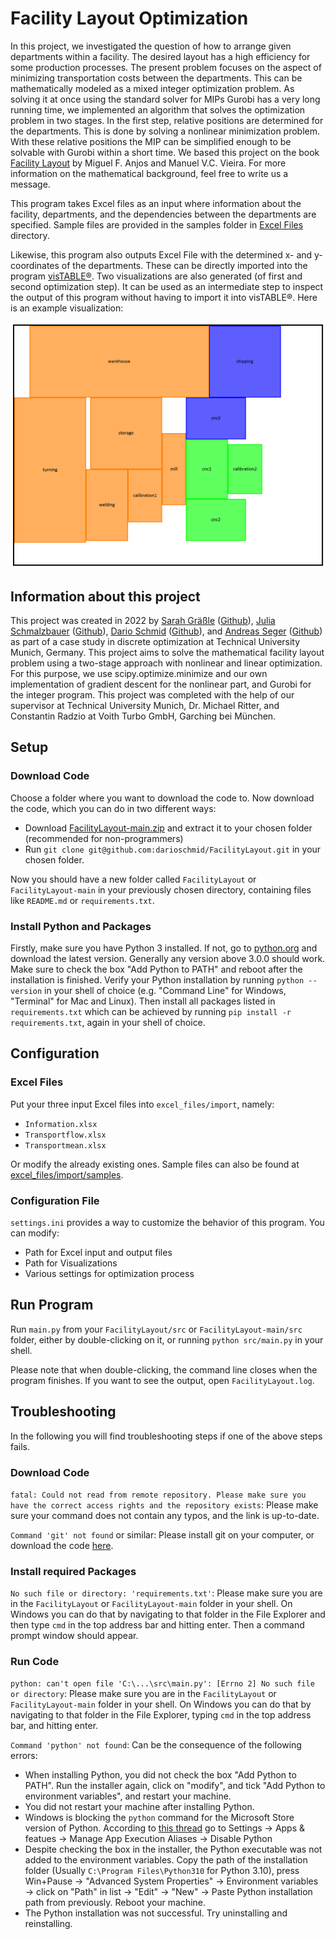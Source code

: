 # Facility Layout Optimization

In this project, we investigated the question of how to arrange given departments within a facility. The desired layout has a high efficiency for some production processes. The present problem focuses on the aspect of minimizing transportation costs between the departments. This can be mathematically modeled as a mixed integer optimization problem. As solving it at once using the standard solver for MIPs Gurobi has a very long running time, we implemented an algorithm that solves the optimization problem in two stages. In the first step, relative positions are determined for the departments. This is done by solving a nonlinear minimization problem. With these relative positions the MIP can be simplified enough to be solvable with Gurobi within a short time. We based this project on the book [Facility Layout](https://link.springer.com/book/10.1007/978-3-030-70990-7) by Miguel F. Anjos and Manuel V.C. Vieira. For more information on the mathematical background, feel free to write us a message.

This program takes Excel files as an input where information about the facility, departments, and the dependencies between the departments are specified. Sample files are provided in the samples folder in [Excel Files](excel_files) directory.

Likewise, this program also outputs Excel File with the determined x- and y-coordinates of the departments. These can be directly imported into the program [visTABLE®](https://www.vistable.com/). Two visualizations are also generated (of first and second optimization step). It can be used as an intermediate step to inspect the output of this program without having to import it into visTABLE®. Here is an example visualization:

![Second optimization step Visualization](samples/visualization.png)



## Information about this project

This project was created in 2022 by [Sarah Gräßle](mailto:sarah.graessle@tum.de) ([Github](https://github.com/sgraes)), [Julia Schmalzbauer](mailto:julia.schmalzbauer@tum.de) ([Github](https://github.com/Julia-Schmalzbauer)), [Dario Schmid](mailto:da.schmid@tum.de) ([Github](https://github.com/darioschmid)), and [Andreas Seger](mailto:andreas.seger@tum.de) ([Github](https://github.com/andreasseger)) as part of a case study in discrete optimization at Technical University Munich, Germany. This project aims to solve the mathematical facility layout problem using a two-stage approach with nonlinear and linear optimization. For this purpose, we use scipy.optimize.minimize and our own implementation of gradient descent for the nonlinear part, and Gurobi for the integer program. This project was completed with the help of our supervisor at Technical University Munich, Dr. Michael Ritter, and Constantin Radzio at Voith Turbo GmbH, Garching bei München.



## Setup


### Download Code

Choose a folder where you want to download the code to. Now download the code, which you can do in two different ways:
  - Download [FacilityLayout-main.zip](https://github.com/darioschmid/FacilityLayout/archive/refs/heads/main.zip) and extract it to your chosen folder (recommended for non-programmers)
  - Run `git clone git@github.com:darioschmid/FacilityLayout.git` in your chosen folder.

Now you should have a new folder called `FacilityLayout` or `FacilityLayout-main` in your previously chosen directory, containing files like `README.md` or `requirements.txt`.


### Install Python and Packages

Firstly, make sure you have Python 3 installed. If not, go to [python.org](https://www.python.org/downloads/) and download the latest version. Generally any version above 3.0.0 should work.
Make sure to check the box "Add Python to PATH" and reboot after the installation is finished. Verify your Python installation by running `python --version` in your shell of choice (e.g. "Command Line" for Windows, "Terminal" for Mac and Linux).
Then install all packages listed in `requirements.txt` which can be achieved by running `pip install -r requirements.txt`, again in your shell of choice.



## Configuration


### Excel Files

Put your three input Excel files into `excel_files/import`, namely:
  - `Information.xlsx`
  - `Transportflow.xlsx`
  - `Transportmean.xlsx`

Or modify the already existing ones. Sample files can also be found at [excel_files/import/samples](excel_files/import/samples).


### Configuration File

`settings.ini` provides a way to customize the behavior of this program. You can modify:
  - Path for Excel input and output files
  - Path for Visualizations
  - Various settings for optimization process



## Run Program

Run `main.py` from your `FacilityLayout/src` or `FacilityLayout-main/src` folder, either by double-clicking on it, or running `python src/main.py` in your shell.

Please note that when double-clicking, the command line closes when the program finishes. If you want to see the output, open `FacilityLayout.log`.



## Troubleshooting

In the following you will find troubleshooting steps if one of the above steps fails.


### Download Code

`fatal: Could not read from remote repository. Please make sure you have the correct access rights and the repository exists`:
Please make sure your command does not contain any typos, and the link is up-to-date. 

`Command 'git' not found` or similar:
Please install git on your computer, or download the code [here](https://github.com/darioschmid/FacilityLayout/archive/refs/heads/main.zip).


### Install required Packages

`No such file or directory: 'requirements.txt'`:
Please make sure you are in the `FacilityLayout` or `FacilityLayout-main` folder in your shell. On Windows you can do that by navigating to that folder in the File Explorer and then type `cmd` in the top address bar and hitting enter. Then a command prompt window should appear.


### Run Code

`python: can't open file 'C:\...\src\main.py': [Errno 2] No such file or directory`:
Please make sure you are in the `FacilityLayout` or `FacilityLayout-main` folder in your shell. On Windows you can do that by navigating to that folder in the File Explorer, typing `cmd` in the top address bar, and hitting enter.

`Command 'python' not found`:
Can be the consequence of the following errors:
  - When installing Python, you did not check the box "Add Python to PATH". Run the installer again, click on "modify", and tick "Add Python to environment variables", and restart your machine.
  - You did not restart your machine after installing Python.
  - Windows is blocking the `python` command for the Microsoft Store version of Python. According to [this thread](https://stackoverflow.com/a/68215805) go to Settings → Apps & featues → Manage App Execution Aliases → Disable Python
  - Despite checking the box in the installer, the Python executable was not added to the environment variables. Copy the path of the installation folder (Usually `C:\Program Files\Python310` for Python 3.10), press Win+Pause → "Advanced  System Properties" → Environment variables → click on "Path" in list → "Edit" → "New" → Paste Python installation path from previously. Reboot your machine.
  - The Python installation was not successful. Try uninstalling and reinstalling.
